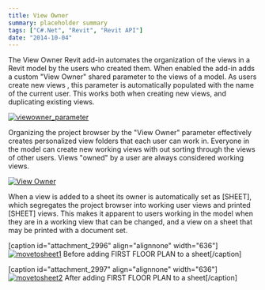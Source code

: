 ```yaml
---
title: View Owner
summary: placeholder summary
tags: ["C#.Net", "Revit", "Revit API"]
date: "2014-10-04"
---
```


The View Owner Revit add-in automates the organization of the views in a Revit model by the users who created them. When enabled the add-in adds a custom "View Owner" shared parameter to the views of a model. As users create new views , this parameter is automatically populated with the name of the current user. This works both when creating new views, and duplicating existing views.

[![viewowner_parameter](viewowner_parameter.png)](http://www.ericanastas.com/wp-content/uploads/2014/06/viewowner_parameter.png)

Organizing the project browser by the "View Owner" parameter effectively creates personalized view folders that each user can work in. Everyone in the model can create new working views with out sorting through the views of other users. Views "owned" by a user are always considered working views.

[![View Owner](http://www.ericanastas.com/wp-content/uploads/2014/06/View-Owner-636x545.png)](View-Owner.png)

When a view is added to a sheet its owner is automatically set as \[SHEET\], which segregates the project browser into working user views and printed \[SHEET\] views. This makes it apparent to users working in the model when they are in a working view that can be changed, and a view on a sheet that may be printed with a document set.

\[caption id="attachment_2996" align="alignnone" width="636"\][![movetosheet1](http://www.ericanastas.com/wp-content/uploads/2014/06/movetosheet1-636x461.png)](movetosheet1.png) Before adding FIRST FLOOR PLAN to a sheet\[/caption\]

\[caption id="attachment_2997" align="alignnone" width="636"\][![movetosheet2](http://www.ericanastas.com/wp-content/uploads/2014/06/movetosheet2-636x461.png)](movetosheet2.png) After adding FIRST FLOOR PLAN to a sheet\[/caption\]

